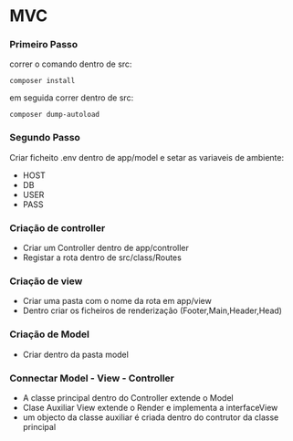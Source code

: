# MVC

### Primeiro Passo

correr o comando dentro de src:

```
composer install
```
em seguida correr dentro de src:

```
composer dump-autoload
```

### Segundo Passo

Criar ficheito .env dentro de app/model e setar as variaveis de ambiente:
 * HOST 
 * DB
 * USER
 * PASS

### Criação de controller
 * Criar um Controller dentro de app/controller
 * Registar a rota dentro de src/class/Routes

### Criação de view
 * Criar uma pasta com o nome da rota em app/view
 * Dentro criar os ficheiros de renderização (Footer,Main,Header,Head)

### Criação de Model
 * Criar dentro da pasta model

### Connectar Model - View - Controller
 * A classe principal dentro do Controller extende o Model
 * Clase Auxiliar View extende o Render e implementa a interfaceView
 * um objecto da classe auxiliar é criada dentro do contrutor da classe principal